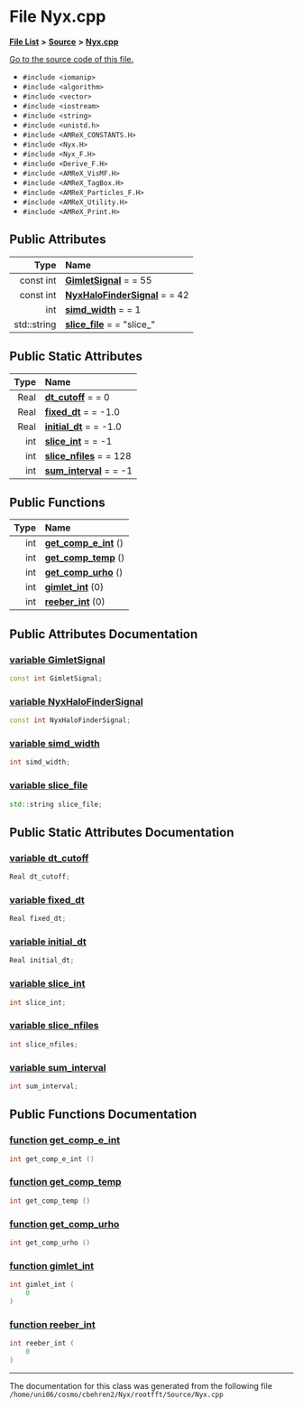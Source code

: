 
# File Nyx.cpp


[**File List**](files.md) **>** [**Source**](dir_74389ed8173ad57b461b9d623a1f3867.md) **>** [**Nyx.cpp**](Nyx_8cpp.md)

[Go to the source code of this file.](Nyx_8cpp_source.md)



* `#include <iomanip>`
* `#include <algorithm>`
* `#include <vector>`
* `#include <iostream>`
* `#include <string>`
* `#include <unistd.h>`
* `#include <AMReX_CONSTANTS.H>`
* `#include <Nyx.H>`
* `#include <Nyx_F.H>`
* `#include <Derive_F.H>`
* `#include <AMReX_VisMF.H>`
* `#include <AMReX_TagBox.H>`
* `#include <AMReX_Particles_F.H>`
* `#include <AMReX_Utility.H>`
* `#include <AMReX_Print.H>`













## Public Attributes

| Type | Name |
| ---: | :--- |
|  const int | [**GimletSignal**](Nyx_8cpp.md#variable-gimletsignal)   = = 55<br> |
|  const int | [**NyxHaloFinderSignal**](Nyx_8cpp.md#variable-nyxhalofindersignal)   = = 42<br> |
|  int | [**simd\_width**](Nyx_8cpp.md#variable-simd-width)   = = 1<br> |
|  std::string | [**slice\_file**](Nyx_8cpp.md#variable-slice-file)   = = "slice\_"<br> |

## Public Static Attributes

| Type | Name |
| ---: | :--- |
|  Real | [**dt\_cutoff**](Nyx_8cpp.md#variable-dt-cutoff)   = =  0<br> |
|  Real | [**fixed\_dt**](Nyx_8cpp.md#variable-fixed-dt)   = = -1.0<br> |
|  Real | [**initial\_dt**](Nyx_8cpp.md#variable-initial-dt)   = = -1.0<br> |
|  int | [**slice\_int**](Nyx_8cpp.md#variable-slice-int)   = = -1<br> |
|  int | [**slice\_nfiles**](Nyx_8cpp.md#variable-slice-nfiles)   = = 128<br> |
|  int | [**sum\_interval**](Nyx_8cpp.md#variable-sum-interval)   = = -1<br> |

## Public Functions

| Type | Name |
| ---: | :--- |
|  int | [**get\_comp\_e\_int**](Nyx_8cpp.md#function-get-comp-e-int) () <br> |
|  int | [**get\_comp\_temp**](Nyx_8cpp.md#function-get-comp-temp) () <br> |
|  int | [**get\_comp\_urho**](Nyx_8cpp.md#function-get-comp-urho) () <br> |
|  int | [**gimlet\_int**](Nyx_8cpp.md#function-gimlet-int) (0) <br> |
|  int | [**reeber\_int**](Nyx_8cpp.md#function-reeber-int) (0) <br> |








## Public Attributes Documentation


### <a href="#variable-gimletsignal" id="variable-gimletsignal">variable GimletSignal </a>


```cpp
const int GimletSignal;
```



### <a href="#variable-nyxhalofindersignal" id="variable-nyxhalofindersignal">variable NyxHaloFinderSignal </a>


```cpp
const int NyxHaloFinderSignal;
```



### <a href="#variable-simd-width" id="variable-simd-width">variable simd\_width </a>


```cpp
int simd_width;
```



### <a href="#variable-slice-file" id="variable-slice-file">variable slice\_file </a>


```cpp
std::string slice_file;
```


## Public Static Attributes Documentation


### <a href="#variable-dt-cutoff" id="variable-dt-cutoff">variable dt\_cutoff </a>


```cpp
Real dt_cutoff;
```



### <a href="#variable-fixed-dt" id="variable-fixed-dt">variable fixed\_dt </a>


```cpp
Real fixed_dt;
```



### <a href="#variable-initial-dt" id="variable-initial-dt">variable initial\_dt </a>


```cpp
Real initial_dt;
```



### <a href="#variable-slice-int" id="variable-slice-int">variable slice\_int </a>


```cpp
int slice_int;
```



### <a href="#variable-slice-nfiles" id="variable-slice-nfiles">variable slice\_nfiles </a>


```cpp
int slice_nfiles;
```



### <a href="#variable-sum-interval" id="variable-sum-interval">variable sum\_interval </a>


```cpp
int sum_interval;
```


## Public Functions Documentation


### <a href="#function-get-comp-e-int" id="function-get-comp-e-int">function get\_comp\_e\_int </a>


```cpp
int get_comp_e_int () 
```



### <a href="#function-get-comp-temp" id="function-get-comp-temp">function get\_comp\_temp </a>


```cpp
int get_comp_temp () 
```



### <a href="#function-get-comp-urho" id="function-get-comp-urho">function get\_comp\_urho </a>


```cpp
int get_comp_urho () 
```



### <a href="#function-gimlet-int" id="function-gimlet-int">function gimlet\_int </a>


```cpp
int gimlet_int (
    0
) 
```



### <a href="#function-reeber-int" id="function-reeber-int">function reeber\_int </a>


```cpp
int reeber_int (
    0
) 
```



------------------------------
The documentation for this class was generated from the following file `/home/uni06/cosmo/cbehren2/Nyx/rootfft/Source/Nyx.cpp`